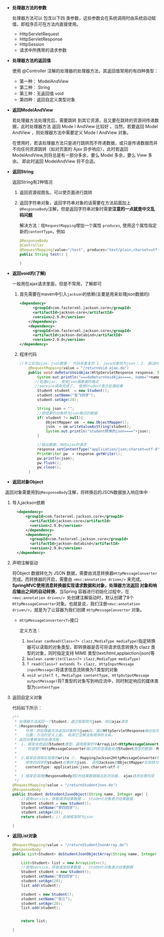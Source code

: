 - **处理器方法的参数**

  处理器方法可以 包含以下四 类参数，这些参数会在系统调用时由系统自动赋值，即程序员可在方法内直接使用。

  - HttpServletRequest
  - HttpServletResponse
  - HttpSession
  - 请求中所携带的请求参数

- **处理器方法的返回值**

  使用 @Controller 注解的处理器的处理器方法，其返回值常用的有四种类型：

  - 第一种： ModelAndView
  -  第二种： String
  - 第三种：无返回值 void
  - 第四种：返回自定义类型对象

- **返回ModelAndView**

  若处理器方法处理完后，需要跳转 到其它资源，且又要在跳转的资源间传递数据，此时处理器方法 返回 Mode l AndView 比较好 。当然，若要返回 Model AndView ，则处理器方法中需要定义 Mode l AndView 对象。

  在使用时，若该处理器方法只是进行跳转而不传递数据，或只是传递数据而并不向任何资源跳转（如对页面的 Ajax 异步响应），此时若返回 ModelAndView,则将总是有一部分多余，要么 Model 多余，要么 View 多余。 即此时返回 ModelAndView 将不合适。

- **返回String**

  返回String有2种情况

  1. 返回资源视图名，可以使页面进行跳转

  2. 返回字符串对象，返回字符串对象的话需要在方法前面加上`@ResponseBody`注解，但是返回字符串对象时需要**注意的一点就是中文乱码问题**

     解决方法：给`RequestMapping`增加一个属性 `produces`, 使用这个属性指定新的`contentType`，例如

     ```java
     @ResponseBody
     @Controller
     @RequestMapping(value="/test", produces="text/plain;charset=utf-8")
     public String test() {
         
     }
     ```

- **返回void的(了解)**

  一般用在ajax请求里面，但是不常用，了解即可

  1. 首先需要在maven中引入`jackson`的依赖(主要是用来处理json数据的)

     ```xml
     <dependency>
           <groupId>com.fasterxml.jackson.core</groupId>
           <artifactId>jackson-core</artifactId>
           <version>2.9.0</version>
         </dependency>
         <dependency>
           <groupId>com.fasterxml.jackson.core</groupId>
           <artifactId>jackson-databind</artifactId>
           <version>2.9.0</version>
     </dependency>
     ```

  2. 程序代码

     ```java
     //手工实现ajax，json数据： 代码有重复的 1. java对象转为json； 2. 通过HttpServletResponse输出json数据
         @RequestMapping(value = "/returnVoid-ajax.do")
         public void doReturnVoidAjax(HttpServletResponse response, String name, Integer age) throws IOException {
             System.out.println("===doReturnVoidAjax====, name="+name+"   age="+age);
            //处理ajax， 使用json做数据的格式
            //service调用完成了， 使用Student表示处理结果
             Student student  = new Student();
             student.setName("张飞同学");
             student.setAge(28);
     
             String json = "";
             //把结果的对象转为json格式的数据
             if( student != null){
                 ObjectMapper om  = new ObjectMapper();
                 json  = om.writeValueAsString(student);
                 System.out.println("student转换的json===="+json);
             }
     
             //输出数据，响应ajax的请求
             response.setContentType("application/json;charset=utf-8");
             PrintWriter pw  = response.getWriter();
             pw.println(json);
             pw.flush();
             pw.close();
         }
     ```
  
- **返回对象Object**
  

返回对象需要用到`@ResponseBody`注解，将转换后的JSON数据放入响应体中

1. 导入jackson依赖
  
   ```xml
     <dependency>
         <groupId>com.fasterxml.jackson.core</groupId>
           <artifactId>jackson-core</artifactId>
           <version>2.9.0</version>
         </dependency>
         <dependency>
           <groupId>com.fasterxml.jackson.core</groupId>
           <artifactId>jackson-databind</artifactId>
           <version>2.9.0</version>
     </dependency>
   ```
  
  2. 声明注解驱动
  
     将Object 数据转化为 JSON 数据，需要由消息转换器`HttpMessageConverter`完成。而转换器的开启，需要由 `<mvc:annotation driven/>` 来完成。
     **SpringMVC使用消息转换器实现请求数据和对象，处理器方法返回 对象和响应输出之间的自动转换**，当Spring 容器进行初始化过程中，在 `<mvc:annotation driven/> `处创建注解驱动时，默认创建了8个`HttpMessageConverter`对象。也就是说，我们注册`<mvc:annotation driven/>`，就是为了让容器为我们创建 `HttpMessageConverter` 对象。
  
     - `HttpMessageConverter<T>`接口
     
       定义方法：
     
       1. `boolean canRead(Class<?> clazz,MediaType mediaType)`指定转换器可以读取的对象类型，即转换器是否可将请求信息转换为 clazz 类型的对象，同时指定支持 MIME 类型(text/html,applaiction/json)等
       2. `boolean canWrite(Class<?> clazz,MediaType mediaType)`
       3. `T read(Class<? extends T> clazz, HttpInputMessage inputMessage)`将请求信息流转换为T类型的对象
       4. `void write(T t, MediaType contentType, HttpOutputMessage outputMessage)`将T类型的对象写到响应流中，同时制定响应的媒体类型为`contentType`
     
3. 返回自定义对象

   代码如下所示：

   ```java
   /**
    * 处理器方法返回一个Student，通过框架转为json，响应ajax请求
    * @ResponseBody:
    *    作用：把处理器方法返回对象转为json后，通过HttpServletResponse输出给浏览器。
    *    位置：方法的定义上面。 和其它注解没有顺序的关系。
    * 返回对象框架的处理流程：
    *  1. 框架会把返回Student类型，调用框架的中ArrayList<HttpMessageConverter>中每个类的canWrite()方法
    *     检查那个HttpMessageConverter接口的实现类能处理Student类型的数据--MappingJackson2HttpMessageConverter
    *
    *  2.框架会调用实现类的write（）， MappingJackson2HttpMessageConverter的write()方法
    *    把李四同学的student对象转为json， 调用Jackson的ObjectMapper实现转为json
    *    contentType: application/json;charset=utf-8
    *
    *  3.框架会调用@ResponseBody把2的结果数据输出到浏览器， ajax请求处理完成
    */
   @RequestMapping(value = "/returnStudentJson.do")
   @ResponseBody
   public Student doStudentJsonObject(String name, Integer age) {
       //调用service，获取请求结果数据 ， Student对象表示结果数据
       Student student = new Student();
       student.setName("李四同学");
       student.setAge(20);
       return student; // 会被框架转为json
   
   }     
   ```

- **返回List对象**

  ```java
  @RequestMapping(value = "/returnStudentJsonArray.do")
  @ResponseBody
  public List<Student> doStudentJsonObjectArray(String name, Integer age) {
  
      List<Student> list = new ArrayList<>();
      //调用service，获取请求结果数据 ， Student对象表示结果数据
      Student student = new Student();
      student.setName("李四同学");
      student.setAge(20);
      list.add(student);
  
      student = new Student();
      student.setName("张三");
      student.setAge(28);
      list.add(student);
  
  
      return list;
  
  }
  ```

  

  

